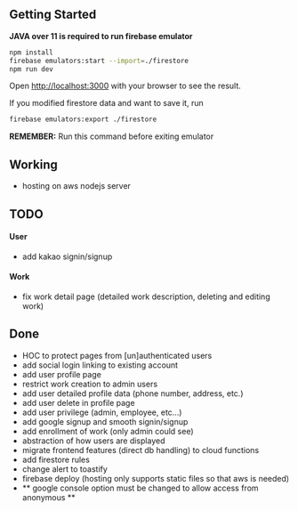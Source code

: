 ## Getting Started

**JAVA over 11 is required to run firebase emulator**

```bash
npm install
firebase emulators:start --import=./firestore
npm run dev
```

Open [http://localhost:3000](http://localhost:3000) with your browser to see the result.


If you modified firestore data and want to save it, run
```bash
firebase emulators:export ./firestore
```
**REMEMBER:** Run this command before exiting emulator

## Working
- hosting on aws nodejs server

## TODO

#### User
- add kakao signin/signup

#### Work
- fix work detail page (detailed work description, deleting and editing work)

## Done
- HOC to protect pages from [un]authenticated users
- add social login linking to existing account
- add user profile page
- restrict work creation to admin users
- add user detailed profile data (phone number, address, etc.)
- add user delete in profile page
- add user privilege (admin, employee, etc...)
- add google signup and smooth signin/signup
- add enrollment of work (only admin could see)
- abstraction of how users are displayed
- migrate frontend features (direct db handling) to cloud functions
- add firestore rules
- change alert to toastify
- firebase deploy (hosting only supports static files so that aws is needed)
- ** google console option must be changed to allow access from anonymous **